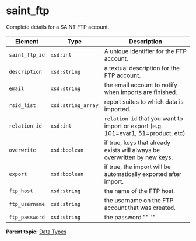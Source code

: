 # saint_ftp

Complete details for a SAINT FTP account.

|Element|Type|Description|
|-------|----|-----------|
|`saint_ftp_id` |`xsd:int` | A unique identifier for the FTP account. |
|`description` |`xsd:string` | a textual description for the FTP account. |
|`email` |`xsd:string` | the email account to notify when imports are finished. |
|`rsid_list` |`xsd:string_array` | report suites to which data is imported. |
|`relation_id` |`xsd:int` | `relation_id` that you want to import or export (e.g. 101=evar1, 51=product, etc) |
|`overwrite` |`xsd:boolean` | if true, keys that already exists will always be overwritten by new keys. |
|`export` |`xsd:boolean` | if true, the import will be automatically exported after import. |
|`ftp_host` |`xsd:string` | the name of the FTP host. |
|`ftp_username` |`xsd:string` | the username on the FTP account that was created. |
|`ftp_password` |`xsd:string` | the password "" "" |

**Parent topic:** [Data Types](../data_types/c_data_types.md)

